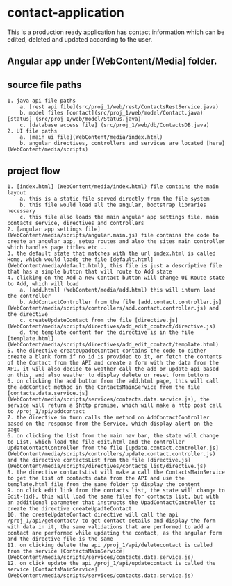 # contact-application
This is a production ready application has contact information which can be edited, deleted and updated according to the user.

## Angular app under [WebContent/Media] folder.

## source file paths
    1. java api file paths
        a. [rest api file](src/proj_1/web/rest/ContactsRestService.java)
        b. model files [contact](src/proj_1/web/model/Contact.java) [status] (src/proj_1/web/model/Status.java)
        c. [database access file] (src/proj_1/web/db/ContactsDB.java)
    2. UI file paths
        a. [main ui file](WebContent/media/index.html)
        b. angular directives, controllers and services are located [here] (WebContent/media/scripts)

## project flow
    1. [index.html] (WebContent/media/index.html) file contains the main layout
        a. this is a static file served directly from the file system
        b. this file would load all the angular, bootstrap libraries necessary 
        c. this file also loads the main angular app settings file, main contacts service, directives and controllers 
    2. [angular app settings file] (WebContent/media/scripts/angular.main.js) file contains the code to create an angular app, setup routes and also the sites main controller which handles page titles etc ..
    3. the default state that matches with the url index.html is called Home, which would loads the file [default.html] (WebContent/media/default.html), this file is just a descriptive file that has a simple button that will route to Add state
    4. clicking on the Add a new Contact button will change UI Route state to Add, which will load 
        a. [add.html] (WebContent/media/add.html) this will inturn load the controller 
        b. AddContactController from the file [add.contact.controller.js] (WebContent/media/scripts/controllers/add.contact.controller.js) and the directive 
        c. createUpdateContact from the file [directive.js] (WebContent/media/scripts/directives/add_edit_contact/directive.js)
        d. the template content for the directive is in the file [template.html] (WebContent/media/scripts/directives/add_edit_contact/template.html)
    5. the directive createUpadteContact contains the code to either create a blank form if no id is provided to it, or fetch the contents of the Contact from the API and create a form with the data from the API, it will also decide to weather call the add or update api based on this, and also weather to display delete or reset form buttons
    6. on clicking the add button from the add.html page, this will call the addContact method in the ContactsMainService from the file [contacts.data.service.js](WebContent/media/scripts/services/contacts.data.service.js), the service will return a $http promise, which will make a http post call to /proj_1/api/addcontact
    7. the directive in turn calls the method on AddContactController based on the response from the Service, which display alert on the page
    6. on clicking the list from the main nav bar, the state will change to List, which load the file edit.html and the controller UpdateContactController from the file [update.contact.controller.js] (WebContent/media/scripts/controllers/update.contact.controller.js) and the directive contactsList from the file [directive.js] (WebContent/media/scripts/directives/contacts_list/directive.js) 
    8. the directive contactsList will make a call the ContactsMainService to get the list of contacts data from the API and use the template.html file from the same folder to display the content
    9. on click edit link from the contacts list, the state will change to Edit-{id}, this will load the same files for contacts list, but with an additional parameter that instructs the UpadContactController to create the directive createUpadteContact
    10. the createUpdateContact directive will call the api /proj_1/api/getcontact/ to get contact details and display the form with data in it, the same validations that are performed to add a contact are performed while updating the contact, as the angular form and the directive file is the same
    11. on clicking delete the api /proj_1/api/deletecontact is called from the service [ContactsMainService](WebContent/media/scripts/services/contacts.data.service.js)
    12. on click update the api /proj_1/api/updatecontact is called the service [ContactsMainService](WebContent/media/scripts/services/contacts.data.service.js)

